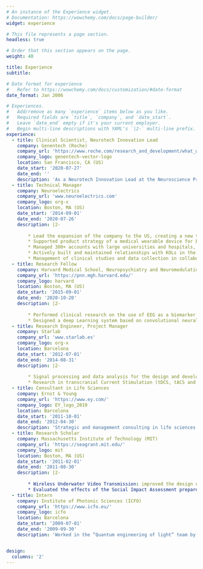 ```yaml
---
# An instance of the Experience widget.
# Documentation: https://wowchemy.com/docs/page-builder/
widget: experience

# This file represents a page section.
headless: true

# Order that this section appears on the page.
weight: 40

title: Experience
subtitle:

# Date format for experience
#   Refer to https://wowchemy.com/docs/customization/#date-format
date_format: Jan 2006

# Experiences.
#   Add/remove as many `experience` items below as you like.
#   Required fields are `title`, `company`, and `date_start`.
#   Leave `date_end` empty if it's your current employer.
#   Begin multi-line descriptions with YAML's `|2-` multi-line prefix.
experience:
  - title: Clinical Scientist, Neurotech Innovation Lead
    company: Genentech (Roche)
    company_url: 'https://www.roche.com/research_and_development/what_we_are_working_on/neuroscience.htm'
    company_logo: genentech-vector-logo
    location: San Francisco, CA (US)
    date_start: '2020-07-27'
    date_end: ''
    description: 'As a Neurotech Innovation Lead at the Neuroscience Product Development division of Genentech/Roche, my goal is to identify and develop new technologies at the intersection of engineering, data/AI and medicine, bringing neurotech into biotechnology and leading the transformation of traditional diagnostics and therapies for psychiatric and neurological disorders. I am currently working on different projects using machine learning to develop EEG-based biomarkers to predict disease progression, improve patient stratification and predict drug responses.'
  - title: Technical Manager
    company: Neuroelectrics
    company_url: 'www.neuroelectrics.com'
    company_logo: org-x
    location: Boston, MA (US)
    date_start: '2014-09-01'
    date_end: '2020-07-26'
    description: |2-
        
        * Lead the expansion of the company to the US, creating a new team and managing relationships with partners and KOLs in the scientific community.
        * Supported product strategy of a medical wearable device for EEG recording and non-invasive brain stimulation by leveraging creativity, a deep
        * Managed 300+ accounts with large universities and hospitals, from sourcing to closing, negotiating and closing complex deals, meeting over 120% of revenue goals every year in US and Canada.
        * Actively built and maintained relationships with KOLs in the medical and scientific communities in relation to EEG and neuromodulation (tDCS/tACS/tRNS) tools.
        * Management of clinical studies and data collection in collaboration with hospitals and universities across the US, including FDA clinical studies and 510k submissions.
  - title: Research Fellow
    company: Harvard Medical School, Neuropsychiatry and Neuromodulation Lab
    company_url: 'https://pnn.mgh.harvard.edu/'
    company_logo: harvard
    location: Boston, MA (US)
    date_start: '2015-09-01'
    date_end: '2020-10-20'
    description: |2-
    
        * Performed clinical research on the use of EEG as a biomarker for the neuromodulation of executive functions in healthy controls and ADHD patients.
        * Designed a deep Learning system based on convolutional neural networks to diagnose ADHD patients and explore new biomarkers based on their EEG signals.
  - title: Research Engineer, Project Manager
    company: Starlab
    company_url: 'www.starlab.es'
    company_logo: org-x
    location: Barcelona
    date_start: '2012-07-01'
    date_end: '2014-08-31'
    description: |2-
        
        * Signal processing and data analysis for the design and development of systems based on electroencephalography (EEG) for brain computer interfaces (BCI), Neurofeedback and health/medical applications.
        * Research in transcranial Current Stimulation (tDCS, tACS and tRNS) for different applications, such as learning and cognitive enhancement or the treatment of chronic pain, post stroke rehabilitation, addictive disorders and depression, among others.
  - title: Consultant in Life Sciences
    company: Ernst & Young
    company_url: 'https://www.ey.com/'
    company_logo: EY_logo_2019
    location: Barcelona
    date_start: '2011-10-01'
    date_end: '2012-04-30'
    description: 'Strategic and management consulting in life sciences industries, including Biotechnology, Healthcare, Pharmaceutical and Medical Devices.'
  - title: Research Scholar
    company: Massachusetts Institute of Technology (MIT)
    company_url: 'https://seagrant.mit.edu/'
    company_logo: mit
    location: Boston, MA (US)
    date_start: '2011-02-01'
    date_end: '2011-08-30'
    description: |2-
    
        * Wireless Underwater Video Transmission: improved the design of an underwater acoustic video transmission system under the supervision of Dr. Chryssostomos Chryssostomidis.
        * Evaluated the effects of the Social Impact Assessment prepared for interstate management of herring in the Northeast US. Supervisor: Dr. Madeleine Hall-Arber.
  - title: Intern
    company: Institute of Photonic Sciences (ICFO)
    company_url: 'https://www.icfo.eu/'
    company_logo: icfo
    location: Barcelona
    date_start: '2009-07-01'
    date_end: '2009-09-30'
    description: 'Worked in the “Quantum engineering of light” team by exploring fundamental aspects of quantum theory and enabling the implementation of applications that might require specific types of quantum or classical light, especially in communications and high-resolution probing and imaging. Supervisor: Dr. Juan Pérez.'


design:
  columns: '2'
---
```

